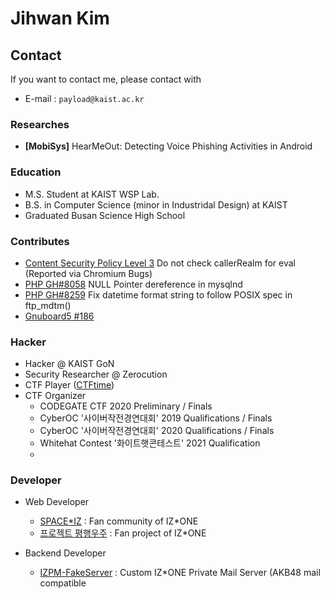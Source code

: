 # Jihwan Kim

## Contact
If you want to contact me, please contact with
* E-mail : `payload@kaist.ac.kr`

### Researches
* **[MobiSys]** HearMeOut: Detecting Voice Phishing Activities in Android

### Education
* M.S. Student at KAIST WSP Lab.
* B.S. in Computer Science (minor in Industridal Design) at KAIST
* Graduated Busan Science High School

### Contributes
* [Content Security Policy Level 3](https://github.com/w3c/webappsec-csp/pull/540) Do not check callerRealm for eval (Reported via Chromium Bugs)
* [PHP GH#8058](https://github.com/php/php-src/issues/8058) NULL Pointer dereference in mysqlnd
* [PHP GH#8259](https://github.com/php/php-src/issues/8259) Fix datetime format string to follow POSIX spec in ftp_mdtm()
* [Gnuboard5 #186](https://github.com/gnuboard/gnuboard5/issues/186)

### Hacker
* Hacker @ KAIST GoN
* Security Researcher @ Zerocution
* CTF Player ([CTFtime](https://ctftime.org/user/39983))
* CTF Organizer
  - CODEGATE CTF 2020 Preliminary / Finals
  - CyberOC '사이버작전경연대회' 2019 Qualifications / Finals
  - CyberOC '사이버작전경연대회' 2020 Qualifications / Finals
  - Whitehat Contest '화이트햇콘테스트' 2021 Qualification
  - 
### Developer

* Web Developer
  - [SPACE\*IZ](https://wiz-one.co.kr/) : Fan community of IZ\*ONE
  - [프로젝트 평행우주](https://reboot-iz.one/) : Fan project of IZ\*ONE
  
* Backend Developer
  - [IZPM-FakeServer](https://github.com/mdsnins/IZPM-FakeServer) : Custom IZ\*ONE Private Mail Server (AKB48 mail compatible
